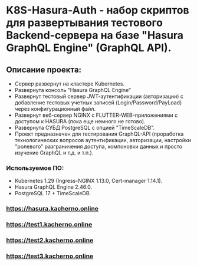 # K8S-Hasura-Auth - набор скриптов для развертывания тестового Backend-сервера на базе "Hasura GraphQL Engine" (GraphQL API).

## Описание проекта:

- Сервер развернут на кластере Kubernetes.
- Развернута консоль "Hasura GraphQL Engine"
- Развернут тестовый сервер JWT-аутентификации (авторизации) с добавление тестовых учетных записей (Login/Password/PayLoad) через конфигурационный файл.
- Развернут веб-сервер NGINX с FLUTTER-WEB-приложениями с доступом к HASURA (пока еще немного не готово).
- Развернута СУБД PostgreSQL с опцией "TimeScaleDB".
- Проект предназначен для тестирования GraphQL-API (проработка технологических вопросов аутентификации, авторизации, настройки "ролевого" разграничения доступа, компоновки данных и просто изучение GraphQL и т.д. и т.п.).

### Используемое ПО:

- Kubernetes 1.29 (Ingress-NGINX 1.13.0, Cert-manager 1.14.1).
- Hasura GraphQL Engine 2.46.0.
- PostgreSQL 17 + TimeScaleDB.

### https://hasura.kacherno.online
### https://test1.kacherno.online
### https://test2.kacherno.online
### https://test3.kacherno.online
